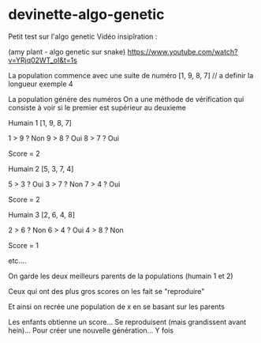 # devinette-algo-genetic

Petit test sur l'algo genetic 
Vidéo insipîration : 

(amy plant - algo genetic sur snake)
https://www.youtube.com/watch?v=YRjq02WT_oI&t=1s


La population commence avec une suite de numéro 
[1, 9, 8, 7] // a definir la longueur exemple 4

La population génére des numéros
On a une méthode de vérification qui consiste à voir si le premier est supérieur au deuxieme 

Humain 1
[1, 9, 8, 7]

1 > 9 ? Non
9 > 8 ? Oui
8 > 7 ? Oui

Score = 2

Humain 2 [5, 3, 7, 4]

5 > 3 ? Oui
3 > 7 ? Non
7 > 4 ? Oui

Score = 2

Humain 3 [2, 6, 4, 8]

2 > 6 ? Non
6 > 4 ? Oui
4 > 8 ? Non

Score = 1



etc....

On garde les deux meilleurs parents de la populations (humain 1 et 2)

Ceux qui ont des plus gros scores on les fait se "reproduire"

Et ainsi on recrée une population de x en se basant sur les parents

Les enfants obtienne un score... Se reproduisent (mais grandissent avant hein)... Pour créer une nouvelle génération... Y fois
